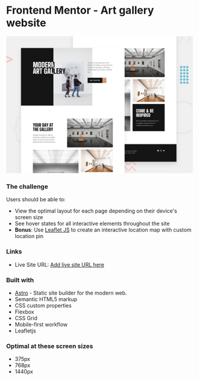 # Frontend Mentor - Art gallery website

![Design preview for the Art gallery website coding challenge](./public/assets/preview.jpg)



### The challenge
Users should be able to:

- View the optimal layout for each page depending on their device's screen size
- See hover states for all interactive elements throughout the site
- **Bonus**: Use [Leaflet JS](https://leafletjs.com/) to create an interactive location map with custom location pin


### Links
- Live Site URL: [Add live site URL here](https://art-gallery-site-astro.netlify.app)


### Built with

- [Astro](https://astro.build/) - Static site builder for the modern web.
- Semantic HTML5 markup
- CSS custom properties
- Flexbox
- CSS Grid
- Mobile-first workflow
- Leafletjs


### Optimal at these screen sizes

- 375px
- 768px
- 1440px




